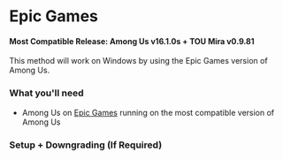 
# Epic Games

#### Most Compatible Release: Among Us v16.1.0s + TOU Mira v0.9.81

This method will work on Windows by using the Epic Games version of Among Us.

### What you'll need

- Among Us on [Epic Games](https://store.epicgames.com/en-US/p/among-us) running on the most compatible version of Among Us

### Setup + Downgrading (If Required)
